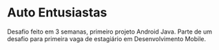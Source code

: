 # Auto Entusiastas
Desafio feito em 3 semanas, primeiro projeto Android Java.
Parte de um desafio para primeira vaga de estagiário em Desenvolvimento Mobile.
